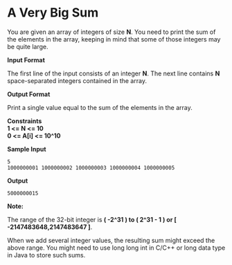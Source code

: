 A Very Big Sum
===============

You are given an array of integers of size **N**. You need to print the sum of the elements in the array, keeping in mind 
that some of those integers may be quite large. 

**Input Format**

The first line of the input consists of an integer **N**. The next line contains **N** space-separated integers contained in 
the array.

**Output Format**

Print a single value equal to the sum of the elements in the array.

**Constraints** </br>
**1 <= N <= 10**</br>
**0 <= A[i] <= 10^10**

**Sample Input**
```
5
1000000001 1000000002 1000000003 1000000004 1000000005
```
 
**Output**
```
5000000015
```

**Note:**

The range of the 32-bit integer is **( -2^31 ) to ( 2^31 - 1 ) or [ -2147483648,2147483647 ]**.

When we add several integer values, the resulting sum might exceed the above range. You might need to use long 
long int in C/C++ or long data type in Java to store such sums. 